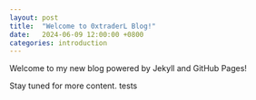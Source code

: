 ```yaml
---
layout: post
title:  "Welcome to 0xtraderL Blog!"
date:   2024-06-09 12:00:00 +0800
categories: introduction
---
```


Welcome to my new blog powered by Jekyll and GitHub Pages!

Stay tuned for more content. tests